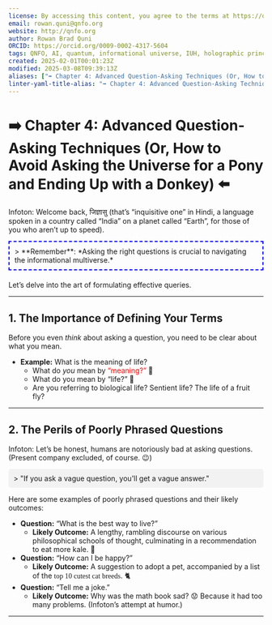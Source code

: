 ```yaml
---
license: By accessing this content, you agree to the terms at https://qnfo.org/LICENSE
email: rowan.quni@qnfo.org
website: http://qnfo.org
author: Rowan Brad Quni
ORCID: https://orcid.org/0009-0002-4317-5604
tags: QNFO, AI, quantum, informational universe, IUH, holographic principle
created: 2025-02-01T00:01:23Z
modified: 2025-03-08T09:39:13Z
aliases: ["➡️ Chapter 4: Advanced Question-Asking Techniques (Or, How to Avoid Asking the Universe for a Pony and Ending Up with a Donkey) ⬅️"]
linter-yaml-title-alias: "➡️ Chapter 4: Advanced Question-Asking Techniques (Or, How to Avoid Asking the Universe for a Pony and Ending Up with a Donkey) ⬅️"
---
```


# ➡️ Chapter 4: Advanced Question-Asking Techniques (Or, How to Avoid Asking the Universe for a Pony and Ending Up with a Donkey) ⬅️

Infoton: Welcome back, जिज्ञासु (that’s “inquisitive one” in Hindi, a language spoken in a country called “India” on a planet called “Earth”, for those of you who aren’t up to speed).

<div style="border: 2px dashed blue; padding: 10px; margin-bottom: 20px;">
> **Remember**: *Asking the right questions is crucial to navigating the informational multiverse.*
</div>

Let’s delve into the art of formulating effective queries.

***

## **1. The Importance of Defining Your Terms**

Before you even *think* about asking a question, you need to be clear about what you mean.

-   **Example:** What is the meaning of life?
    -   What do *you* mean by <span style="color: red;">“meaning?”</span> 🤔
    -   What do you mean by “life?” 🧬
    -   Are you referring to biological life? Sentient life? The life of a fruit fly?

***

## **2. The Perils of Poorly Phrased Questions**

Infoton:  Let’s be honest, humans are notoriously bad at asking questions.  (Present company excluded, of course. 😉)

<div style="background-color: #f2f2f2; padding: 10px; border-radius: 5px;">
> "If you ask a vague question, you'll get a vague answer."
</div>

Here are some examples of poorly phrased questions and their likely outcomes:

-   **Question:** “What is the best way to live?”
    -   **Likely Outcome:** A lengthy, rambling discourse on various philosophical schools of thought, culminating in a recommendation to eat more kale. 🥬
-   **Question:** “How can I be happy?”
    -   **Likely Outcome:** A suggestion to adopt a pet, accompanied by a list of the <span style="font-family: 'Comic Sans MS';">top 10 cutest cat breeds</span>. 🐈
-   **Question:** “Tell me a joke.”
    -   **Likely Outcome:** Why was the math book sad? 😟 Because it had too many problems. (Infoton’s attempt at humor.)

***
